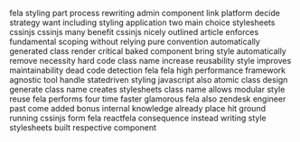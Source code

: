 fela styling part process rewriting admin component link platform decide strategy want including styling application two main choice stylesheets cssinjs cssinjs many benefit cssinjs nicely outlined article enforces fundamental scoping without relying pure convention automatically generated class render critical baked component bring style automatically remove necessity hard code class name increase reusability style improves maintainability dead code detection fela fela high performance framework agnostic tool handle statedriven styling javascript also atomic class design generate class name creates stylesheets class name allows modular style reuse fela performs four time faster glamorous fela also zendesk engineer past come added bonus internal knowledge already place hit ground running cssinjs form fela reactfela consequence instead writing style stylesheets built respective component